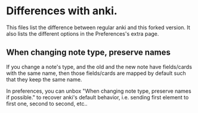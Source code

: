 # Differences with anki.
This files list the difference between regular anki and this forked
version. It also lists the different options in the Preferences's extra page.

## When changing note type, preserve names
If you change a note's type, and the old and the new note have
fields/cards with the same name, then those fields/cards are mapped by
default such that they keep the same name.

In preferences, you can unbox "When changing note type, preserve names
if possible." to recover anki's default behavior, i.e. sending first
element to first one, second to second, etc..
